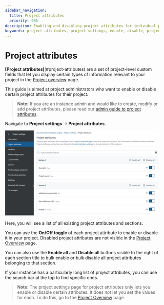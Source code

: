 ```yaml
---
sidebar_navigation:
  title: Project attributes
  priority: 985
description: Enabling and disabling project attributes for individual projects in OpenProject
keywords: project attributes, project settings, enable, disable, project admin
---
```


# Project attributes

**[Project attributes]**(#project-attributes) are a set of project-level custom fields that let you display certain types of information relevant to your project in the [Project overview](../../project-overview) page. 

This guide is aimed at project administrators who want to enable or disable certain project attributes for their project. 

>**Note:**  If you are an instance admin and would like to create, modify or add project attributes, please read our [admin guide to project attributes](../../system-admin-guide/projects/project-attributes).

Navigate to **Project settings** → **Project attributes**. 

![Project attribute list in Project settings](open_project_user_guide_project_settings_project_attributes_list.png)

Here, you will see a list of all existing project attributes and sections. 

You can use the **On/Off toggle** of each project attribute to enable or disable it in your project. Disabled project attributes are not visible in the [Project Overview](../../project-overview) page.

You can also use the **Enable all** and **Disable all** buttons visible to the right of each section title to bulk enable or bulk disable all project attributes belonging to that section.

If your instance has a particularly long list of project attributes, you can use the search bar at the top to find specific ones.

>**Note**: The project settings page for project attributes only lets you enable or disable certain attributes. It does *not* let you set the values for each. To do this, go to the [Project Overview](../../project-overview) page.